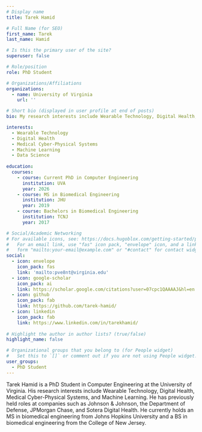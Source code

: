 ```yaml
---
# Display name
title: Tarek Hamid

# Full Name (for SEO)
first_name: Tarek
last_name: Hamid

# Is this the primary user of the site?
superuser: false

# Role/position
role: PhD Student

# Organizations/Affiliations
organizations:
  - name: University of Virginia
    url: ''

# Short bio (displayed in user profile at end of posts)
bio: My research interests include Wearable Technology, Digital Health, Medical Cyber-Physical Systems, and Machine Learning. 

interests:
  - Wearable Technology
  - Digital Health
  - Medical Cyber-Physical Systems
  - Machine Learning
  - Data Science
  
education:
  courses:
    - course: Current PhD in Computer Engineering
      institution: UVA
      year: 2026
    - course: MS in Biomedical Engineering
      institution: JHU
      year: 2019
    - course: Bachelors in Biomedical Engineering
      institution: TCNJ
      year: 2017

# Social/Academic Networking
# For available icons, see: https://docs.hugoblox.com/getting-started/page-builder/#icons
#   For an email link, use "fas" icon pack, "envelope" icon, and a link in the
#   form "mailto:your-email@example.com" or "#contact" for contact widget.
social:
  - icon: envelope
    icon_pack: fas
    link: 'mailto:pve8nt@virginia.edu'
  - icon: google-scholar
    icon_pack: ai
    link: https://scholar.google.com/citations?user=07cpc1QAAAAJ&hl=en
  - icon: github
    icon_pack: fab
    link: https://github.com/tarek-hamid/
  - icon: linkedin
    icon_pack: fab
    link: https://www.linkedin.com/in/tarekhamid/
    
# Highlight the author in author lists? (true/false)
highlight_name: false

# Organizational groups that you belong to (for People widget)
#   Set this to `[]` or comment out if you are not using People widget.
user_groups:
  - PhD Student
---
```


Tarek Hamid is a PhD Student in Computer Engineering at the University of Virginia. His research interests include Wearable Technology, Digital Health, Medical Cyber-Physical Systems, and Machine Learning. He has previously held roles at companies such as Johnson & Johnson, the Department of Defense, JPMorgan Chase, and Sotera Digital Health. He currently holds an MS in biomedical engineering from Johns Hopkins University and a BS in biomedical engineering from the College of New Jersey. 
